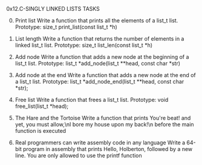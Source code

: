 0x12.C-SINGLY LINKED LISTS
TASKS

0. Print list
   Write a function that prints all the elements of a list_t list.
   Prototype: size_t print_list(const list_t *h)

1. List length
   Write a function that returns the number of elements in a linked list_t list.
   Prototype: size_t list_len(const list_t *h)

2. Add node
   Write a function that adds a new node at the beginning of a list_t list.
   Prototype: list_t *add_node(list_t **head, const char *str)

3. Add node at the end
   Write a function that adds a new node at the end of a list_t list.
   Prototype: list_t *add_node_end(list_t **head, const char *str);

4. Free list
   Write a function that frees a list_t list.
   Prototype: void free_list(list_t *head);

5.  The Hare and the Tortoise
    Write a function that prints You're beat! and yet, you must allow,\nI bore my house upon my back!\n before the main function is executed

6. Real programmers can write assembly code in any language
   Write a 64-bit program in assembly that prints Hello, Holberton, followed by a new line.
   You are only allowed to use the printf function
